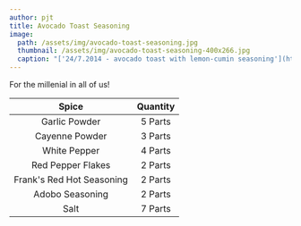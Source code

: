 ```yaml
---
author: pjt
title: Avocado Toast Seasoning
image:
  path: /assets/img/avocado-toast-seasoning.jpg
  thumbnail: /assets/img/avocado-toast-seasoning-400x266.jpg
  caption: "['24/7.2014 - avocado toast with lemon-cumin seasoning'](https://www.flickr.com/photos/24209378@N03/14600332759) by [julochka](https://www.flickr.com/photos/24209378@N03) is licensed under [CC BY-NC 2.0](https://creativecommons.org/licenses/by-nc/2.0/?ref=ccsearch&atype=rich)"
---
```


For the millenial in all of us!

|           Spice           | Quantity |
|:-------------------------:|:--------:|
|       Garlic Powder       |  5 Parts |
|       Cayenne Powder      |  3 Parts |
|        White Pepper       |  4 Parts |
|     Red Pepper Flakes     |  2 Parts |
| Frank's Red Hot Seasoning |  2 Parts |
|      Adobo Seasoning      |  2 Parts |
|            Salt           |  7 Parts |
